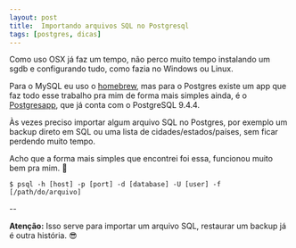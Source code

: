 ```yaml
---
layout: post
title:  Importando arquivos SQL no Postgresql
tags: [postgres, dicas]
---
```

Como uso OSX já faz um tempo, não perco muito tempo instalando um sgdb e configurando tudo, como fazia no Windows ou Linux.

Para o MySQL eu uso o [homebrew][1], mas para o Postgres existe um app que faz todo esse trabalho pra mim de forma mais simples ainda, é o [Postgresapp][2], que já conta com o PostgreSQL 9.4.4.

Às vezes preciso importar algum arquivo SQL no Postgres, por exemplo um backup direto em SQL ou uma lista de cidades/estados/países, sem ficar perdendo muito tempo.

Acho que a forma mais simples que encontrei foi essa, funcionou muito bem pra mim. :dancers:

`$ psql -h [host] -p [port] -d [database] -U [user] -f [/path/do/arquivo]`

--

**Atenção:** Isso serve para importar um arquivo SQL, restaurar um backup já é outra história. :sunglasses:

[1]: https://github.com/Homebrew/homebrew
[2]: http://postgresapp.com
